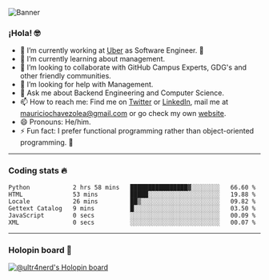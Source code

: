 ![Banner](banner.gif)

### ¡Hola! 🤓

- 🔭 I’m currently working at [Uber](https://uber.com) as Software Engineer. 🚗
- 🌱 I’m currently learning about management.
- 👯 I’m looking to collaborate with GitHub Campus Experts, GDG's and other friendly communities.
- 🤔 I’m looking for help with Management.
- 💬 Ask me about Backend Engineering and Computer Science.
- 📫 How to reach me: Find me on [Twitter](https://twitter.com/ultr4nerd) or [LinkedIn](https://www.linkedin.com/in/ultr4nerd), mail me at [mauriciochavezolea@gmail.com](mailto:mauriciochavezolea@gmail.com) or go check my own [website](https://mauriciochavez.dev).
- 😄 Pronouns: He/him. 
- ⚡ Fun fact: I prefer functional programming rather than object-oriented programming. 🤭
---

### Coding stats 🔥

<!--START_SECTION:waka-->

```text
Python            2 hrs 58 mins   ████████████████▓░░░░░░░░   66.60 %
HTML              53 mins         █████░░░░░░░░░░░░░░░░░░░░   19.88 %
Locale            26 mins         ██▒░░░░░░░░░░░░░░░░░░░░░░   09.82 %
Gettext Catalog   9 mins          █░░░░░░░░░░░░░░░░░░░░░░░░   03.50 %
JavaScript        0 secs          ░░░░░░░░░░░░░░░░░░░░░░░░░   00.09 %
XML               0 secs          ░░░░░░░░░░░░░░░░░░░░░░░░░   00.07 %
```

<!--END_SECTION:waka-->

---

### Holopin board 🦖

[![@ultr4nerd's Holopin board](https://holopin.me/ultr4nerd)](https://holopin.io/@ultr4nerd)
